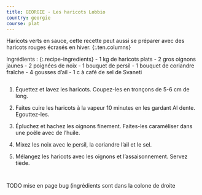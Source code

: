 ```yaml
---
title: GEORGIE - Les haricots Lobbio
country: georgie
course: plat
---
```


Haricots verts en sauce, cette recette peut aussi se préparer avec des haricots rouges écrasés en hiver.
{:.ten.columns}

<!--fin extrait-->


<div class="four columns" markdown="1">
Ingrédients :
{:.recipe-ingredients}
- 1 kg de haricots plats
- 2 gros oignons jaunes
- 2 poignées de noix
- 1 bouquet de persil
- 1 bouquet de coriandre fraîche
- 4 gousses d’ail
- 1 c à café de sel de Svaneti
</div>

<div class="ten columns" markdown="1">

1. Équettez et lavez les haricots. Coupez-les en tronçons de 5-6 cm de long.

2. Faites cuire les haricots à la vapeur 10 minutes en les gardant Al dente. Egouttez-les.

3. Épluchez et hachez les oignons finement. Faites-les caraméliser dans une poêle avec de l’huile.

4. Mixez les noix avec le persil, la coriandre l’ail et le sel.

5. Mélangez les haricots avec les oignons et l’assaisonnement. Servez tiède.
</div>

TODO mise en page bug (ingrédients sont dans la colone de droite
</div>
